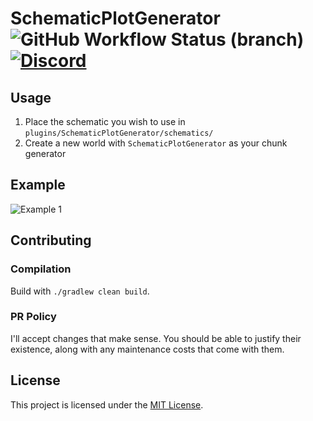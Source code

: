 # SchematicPlotGenerator ![GitHub Workflow Status (branch)](https://img.shields.io/github/actions/workflow/status/Trichtern/SchematicPlotGenerator/build.yml?branch=master) [![Discord](https://img.shields.io/discord/419460301403193344.svg?label=&logo=discord&logoColor=ffffff&color=7389D8&labelColor=6A7EC2)](https://discord.com/rduPF3yk62)

## Usage

1. Place the schematic you wish to use in `plugins/SchematicPlotGenerator/schematics/`
2. Create a new world with `SchematicPlotGenerator` as your chunk generator

## Example

![Example 1](.github/images/example1.png)

## Contributing

### Compilation

Build with `./gradlew clean build`.

### PR Policy

I'll accept changes that make sense. You should be able to justify their existence, along with any maintenance costs
that come with them.

## License

This project is licensed under the [MIT License](LICENSE).
